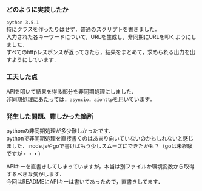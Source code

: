 ### どのように実装したか
`python 3.5.1`  
特にクラスを作ったりはせず，普通のスクリプトを書きました．  
入力された各キーワードについて，URLを生成し，非同期にURLを叩くようにしました．  
すべてのhttpレスポンスが返ってきたら，結果をまとめて，求められる出力を出すようにしています．

### 工夫した点
APIを叩いて結果を得る部分を非同期処理にしました．  
非同期処理にあたっては，`asyncio`，`aiohttp`を用いています．

### 発生した問題、難しかった箇所
pythonの非同期処理が多少難しかったです．  
pythonで非同期処理を直接書くのはあまり向いていないのかもしれないと感じました．
node.jsやgoで書けばもう少しスムーズにできたかも？（goは未経験ですが・・・）

APIキーを直書きしてしまっていますが，本当は別ファイルか環境変数から取得するべきな気がします．  
今回はREADMEにAPIキーは書いてあったので，直書きしてます．
